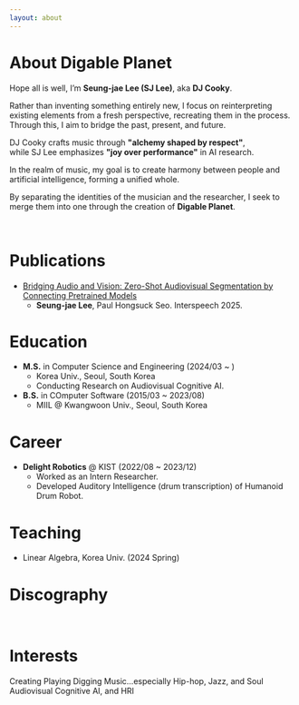 ```yaml
---
layout: about 
---
```


# About Digable Planet
Hope all is well, I’m **Seung-jae Lee (SJ Lee)**, aka **DJ Cooky**.

Rather than inventing something entirely new, I focus on reinterpreting existing elements from a fresh perspective, recreating them in the process.  
Through this, I aim to bridge the past, present, and future.

DJ Cooky crafts music through **"alchemy shaped by respect"**,  
while SJ Lee emphasizes **"joy over performance"** in AI research.

In the realm of music, my goal is to create harmony between people and artificial intelligence, forming a unified whole.

By separating the identities of the musician and the researcher, I seek to merge them into one through the creation of **Digable Planet**.

<br/>

# Publications
* [Bridging Audio and Vision: Zero-Shot Audiovisual Segmentation by Connecting Pretrained Models](https://arxiv.org/pdf/2506.06537)
  * **Seung-jae Lee**, Paul Hongsuck Seo. Interspeech 2025.

# Education
* **M.S.** in Computer Science and Engineering (2024/03 ~ )
  * Korea Univ., Seoul, South Korea
  * Conducting Research on Audiovisual Cognitive AI.
* **B.S.** in COmputer Software (2015/03 ~ 2023/08)
  * MIIL @ Kwangwoon Univ., Seoul, South Korea

# Career
* **Delight Robotics** @ KIST (2022/08 ~ 2023/12)
  * Worked as an Intern Researcher.
  * Developed Auditory Intelligence (drum transcription) of Humanoid Drum Robot.

# Teaching
* Linear Algebra, Korea Univ. (2024 Spring)

# Discography


  


<br/>

# Interests
Creating Playing Digging Music...especially Hip-hop, Jazz, and Soul  
Audiovisual Cognitive AI, and HRI
